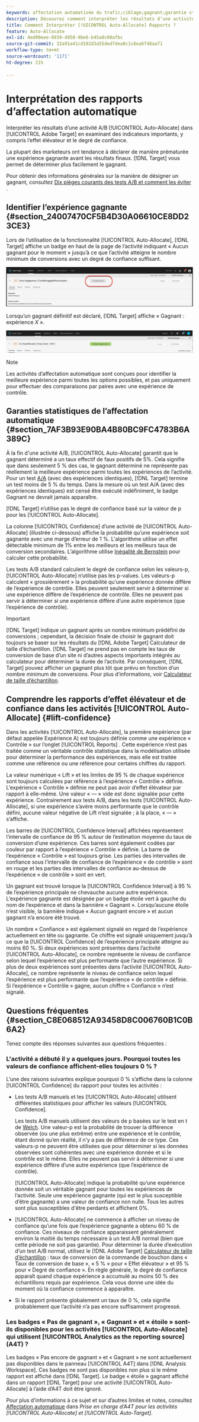 ```yaml
---
keywords: affectation automatisée du trafic;ciblage;gagnant;garantie statistique;confiance;déterminer le gagnant;effet élévateur;confiance;par défaut;expérience par défaut;affectation automatique;affectation automatique
description: Découvrez comment interpréter les résultats d’une activité A/B [!UICONTROL Auto-Allocate] dans l’Adobe  [!DNL Target] en examinant des indicateurs importants, notamment l’effet élévateur et le degré de confiance.
title: Comment Interpréter [!UICONTROL Auto-Allocate] Rapports ?
feature: Auto-Allocate
exl-id: 4ed00eee-8939-4958-9be6-b45a8c08afbc
source-git-commit: 32a91a41cd182d3a55ded7dea8c1c6ea6f46aa71
workflow-type: tm+mt
source-wordcount: '1171'
ht-degree: 21%

---
```


# Interprétation des rapports d’affectation automatique

Interpréter les résultats d’une activité A/B [!UICONTROL Auto-Allocate] dans [!UICONTROL Adobe Target] en examinant des indicateurs importants, y compris l’effet élévateur et le degré de confiance.

La plupart des marketeurs ont tendance à déclarer de manière prématurée une expérience gagnante avant les résultats finaux. [!DNL Target] vous permet de déterminer plus facilement le gagnant.

Pour obtenir des informations générales sur la manière de désigner un gagnant, consultez [ Dix pièges courants des tests A/B et comment les éviter ](/help/main/c-activities/t-test-ab/common-ab-testing-pitfalls.md).

## Identifier l’expérience gagnante {#section_24007470CF5B4D30A06610CE8DD23CE3}

Lors de l’utilisation de la fonctionnalité [!UICONTROL Auto-Allocate], [!DNL Target] affiche un badge en haut de la page de l’activité indiquant « Aucun gagnant pour le moment » jusqu’à ce que l’activité atteigne le nombre minimum de conversions avec un degré de confiance suffisant.

![Badge Pas de gagnant](/help/main/c-activities/automated-traffic-allocation/assets/no-winner.png)

Lorsqu’un gagnant définitif est déclaré, [!DNL Target] affiche « Gagnant : expérience *X* ».

![image gagnante](assets/winner.png)

>[!NOTE]
>
>Les activités d’affectation automatique sont conçues pour identifier la meilleure expérience parmi toutes les options possibles, et pas uniquement pour effectuer des comparaisons par paires avec une expérience de contrôle.

## Garanties statistiques de l’affectation automatique {#section_7AF3B93E90BA4B80BC9FC4783B6A389C}

À la fin d&#39;une activité A/B, [!UICONTROL Auto-Allocate] garantit que le gagnant déterminé a un taux effectif de faux positifs de 5%. Cela signifie que dans seulement 5 % des cas, le gagnant déterminé ne représente pas réellement la meilleure expérience parmi toutes les expériences de l’activité. Pour un test [A/A](/help/main/c-activities/t-test-ab/aa-testing.md) (avec des expériences identiques), [!DNL Target] termine un test moins de 5 % du temps. Dans la mesure où un test A/A (avec des expériences identiques) est censé être exécuté indéfiniment, le badge Gagnant ne devrait jamais apparaître.

[!DNL Target] n’utilise pas le degré de confiance basé sur la valeur de p pour les [!UICONTROL Auto-Allocate].

La colonne [!UICONTROL Confidence] d’une activité de [!UICONTROL Auto-Allocate] (illustrée ci-dessous) affiche la probabilité qu’une expérience soit gagnante avec une marge d’erreur de 1 %. L&#39;algorithme utilise un effet détectable minimum de 1% entre les meilleurs et les meilleurs taux de conversion secondaires. L’algorithme utilise [Inégalité de Bernstein](https://en.wikipedia.org/wiki/Bernstein_inequalities_%28probability_theory%29) pour calculer cette probabilité.

Les tests A/B standard calculent le degré de confiance selon les valeurs-p, [!UICONTROL Auto-Allocate] n’utilise pas les p-values. Les valeurs-p calculent « grossièrement » la probabilité qu’une expérience donnée diffère de l’expérience de contrôle. Elles peuvent seulement servir à déterminer si une expérience diffère de l’expérience de contrôle. Elles ne peuvent pas servir à déterminer si une expérience diffère d’une autre expérience (que l’expérience de contrôle).

>[!IMPORTANT]
>
>[!DNL Target] indique un gagnant après un nombre minimum prédéfini de conversions ; cependant, la décision finale de choisir le gagnant doit toujours se baser sur les résultats du [!DNL Adobe Target] Calculateur de taille d’échantillon. [!DNL Target] ne prend pas en compte les taux de conversion de base d’un site ni d’autres aspects importants intégrés au calculateur pour déterminer la durée de l’activité. Par conséquent, [!DNL Target] pouvez afficher un gagnant plus tôt que prévu en fonction d’un nombre minimum de conversions. Pour plus d’informations, voir [Calculateur de taille d’échantillon](/help/main/c-activities/t-test-ab/sample-size-determination.md#section_6B8725BD704C4AFE939EF2A6B6E834E6).

## Comprendre les rapports d’effet élévateur et de confiance dans les activités [!UICONTROL Auto-Allocate] {#lift-confidence}

Dans les activités [!UICONTROL Auto-Allocate], la première expérience (par défaut appelée Expérience A) est toujours définie comme une expérience « Contrôle » sur l’onglet [!UICONTROL Reports] . Cette expérience n’est pas traitée comme un véritable contrôle statistique dans la modélisation utilisée pour déterminer la performance des expériences, mais elle est traitée comme une référence ou une référence pour certains chiffres du rapport.

La valeur numérique « Lift » et les limites de 95 % de chaque expérience sont toujours calculées par référence à l’expérience « Contrôle » définie. L’expérience « Contrôle » définie ne peut pas avoir d’effet élévateur par rapport à elle-même. Une valeur « — » vide est donc signalée pour cette expérience. Contrairement aux tests A/B, dans les tests [!UICONTROL Auto-Allocate], si une expérience s’avère moins performante que le contrôle défini, aucune valeur négative de Lift n’est signalée ; à la place, « — » s’affiche.

Les barres de [!UICONTROL Confidence Interval] affichées représentent l’intervalle de confiance de 95 % autour de l’estimation moyenne du taux de conversion d’une expérience. Ces barres sont également codées par couleur par rapport à l’expérience « Contrôle » définie. La barre de l’expérience « Contrôle » est toujours grise. Les parties des intervalles de confiance sous l’intervalle de confiance de l’expérience « de contrôle » sont en rouge et les parties des intervalles de confiance au-dessus de l’expérience « de contrôle » sont en vert.

Un gagnant est trouvé lorsque la [!UICONTROL Confidence Interval] à 95 % de l’expérience principale ne chevauche aucune autre expérience. L’expérience gagnante est désignée par un badge étoile vert à gauche du nom de l’expérience et dans la bannière « Gagnant ». Lorsqu’aucune étoile n’est visible, la bannière indique « Aucun gagnant encore » et aucun gagnant n’a encore été trouvé.

Un nombre « Confiance » est également signalé en regard de l’expérience actuellement en tête ou gagnante. Ce chiffre est signalé uniquement jusqu’à ce que la [!UICONTROL Confidence] de l’expérience principale atteigne au moins 60 %. Si deux expériences sont présentes dans l’activité [!UICONTROL Auto-Allocate], ce nombre représente le niveau de confiance selon lequel l’expérience est plus performante que l’autre expérience. Si plus de deux expériences sont présentes dans l’activité [!UICONTROL Auto-Allocate], ce nombre représente le niveau de confiance selon lequel l’expérience est plus performante que l’expérience « de contrôle » définie. Si l’expérience « Contrôle » gagne, aucun chiffre « Confiance » n’est signalé.

## Questions fréquentes {#section_C8E068512A93458D8C006760B1C0B6A2}

Tenez compte des réponses suivantes aux questions fréquentes :

### L&#39;activité a débuté il y a quelques jours. Pourquoi toutes les valeurs de confiance affichent-elles toujours 0 % ?

L’une des raisons suivantes explique pourquoi 0 % s’affiche dans la colonne [!UICONTROL Confidence] du rapport pour toutes les activités :

* Les tests A/B manuels et les [!UICONTROL Auto-Allocate] utilisent différentes statistiques pour afficher les valeurs [!UICONTROL Confidence].

  Les tests A/B manuels utilisent des valeurs de p basées sur le test en t de [Welch](https://en.wikipedia.org/wiki/Welch%27s_t-test). Une valeur-p est la probabilité de trouver la différence observée (ou une plus extrême) entre une expérience et le contrôle, étant donné qu’en réalité, il n’y a pas de différence de ce type. Ces valeurs-p ne peuvent être utilisées que pour déterminer si les données observées sont cohérentes avec une expérience donnée et si le contrôle est le même. Elles ne peuvent pas servir à déterminer si une expérience diffère d’une autre expérience (que l’expérience de contrôle).

  [!UICONTROL Auto-Allocate] indique la probabilité qu’une expérience donnée soit un véritable gagnant pour toutes les expériences de l’activité. Seule une expérience gagnante (qui est le plus susceptible d’être gagnante) a une valeur de confiance non nulle. Tous les autres sont plus susceptibles d&#39;être perdants et affichent 0%.

* [!UICONTROL Auto-Allocate] ne commence à afficher un niveau de confiance qu’une fois que l’expérience gagnante a obtenu 60 % de confiance. Ces niveaux de confiance apparaissent généralement environ la moitié du temps nécessaire à un test A/B normal (bien que cette période ne soit pas garantie). Pour déterminer la durée d’exécution d’un test A/B normal, utilisez le [!DNL Adobe Target] [Calculateur de taille d’échantillon](/help/main/c-activities/t-test-ab/sample-size-determination.md#section_6B8725BD704C4AFE939EF2A6B6E834E6) : taux de conversion de la commande de bouchon dans « Taux de conversion de base », « 5 % » pour « Effet élévateur » et 95 % pour « Degré de confiance ». En règle générale, le degré de confiance apparaît quand chaque expérience a accumulé au moins 50 % des échantillons requis par expérience. Cela vous donne une idée du moment où la confiance commence à apparaître.

* Si le rapport présente globalement un taux de 0 %, cela signifie probablement que l’activité n’a pas encore suffisamment progressé.

### Les badges « Pas de gagnant », « Gagnant » et « étoile » sont-ils disponibles pour les activités [!UICONTROL Auto-Allocate] qui utilisent [!UICONTROL Analytics as the reporting source] (A4T) ?

Les badges « Pas encore de gagnant » et « Gagnant » ne sont actuellement pas disponibles dans le panneau [!UICONTROL A4T] dans [!DNL Analysis Workspace]. Ces badges ne sont pas disponibles non plus si le même rapport est affiché dans [!DNL Target]. Le badge « étoile » gagnant affiché dans un rapport [!DNL Target] pour une activité [!UICONTROL Auto-Allocate] à l’aide d’A4T doit être ignoré.

Pour plus d’informations à ce sujet et sur d’autres limites et notes, consultez [Affectation automatique](/help/main/c-integrating-target-with-mac/a4t/a4t-at-aa.md#aa) dans *Prise en charge d’A4T pour les activités [!UICONTROL Auto-Allocate] et [!UICONTROL Auto-Target]*.



